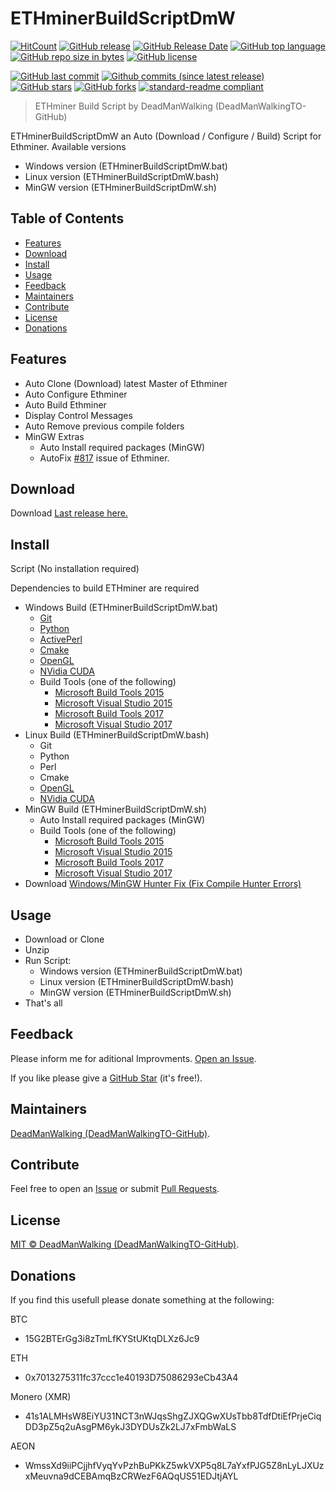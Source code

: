 # ETHminerBuildScriptDmW
[![HitCount](http://hits.dwyl.io/DeadManWalkingTO/ETHminerBuildScriptDmW.svg)](../../)
[![GitHub release](https://img.shields.io/github/release/DeadManWalkingTO/ETHminerBuildScriptDmW/all.svg)](../../releases/latest)
[![GitHub Release Date](https://img.shields.io/github/release-date-pre/DeadManWalkingTO/ETHminerBuildScriptDmW.svg)](../../releases/latest)
[![GitHub top language](https://img.shields.io/github/languages/top/DeadManWalkingTO/ETHminerBuildScriptDmW.svg)](../../)
[![GitHub repo size in bytes](https://img.shields.io/github/repo-size/DeadManWalkingTO/ETHminerBuildScriptDmW.svg)](../../)
[![GitHub license](https://img.shields.io/github/license/DeadManWalkingTO/ETHminerBuildScriptDmW.svg)](./LICENSE)

[![GitHub last commit](https://img.shields.io/github/last-commit/DeadManWalkingTO/ETHminerBuildScriptDmW.svg)](../../)
[![Github commits (since latest release)](https://img.shields.io/github/commits-since/DeadManWalkingTO/ETHminerBuildScriptDmW/latest.svg)](../../)
[![GitHub stars](https://img.shields.io/github/stars/DeadManWalkingTO/ETHminerBuildScriptDmW.svg)](../../stargazers)
[![GitHub forks](https://img.shields.io/github/forks/DeadManWalkingTO/ETHminerBuildScriptDmW.svg)](../../network)
[![standard-readme compliant](https://img.shields.io/badge/readme%20style-standard-ETHminerBuildScriptDmW.svg)](./README.md)
> ETHminer Build Script by DeadManWalking (DeadManWalkingTO-GitHub) 

ETHminerBuildScriptDmW an Auto (Download / Configure / Build) Script for Ethminer.
Available versions
* Windows version (ETHminerBuildScriptDmW.bat)
* Linux version (ETHminerBuildScriptDmW.bash)
* MinGW version (ETHminerBuildScriptDmW.sh)

## Table of Contents
- [Features](#features)
- [Download](#download)
- [Install](#install)
- [Usage](#usage)
- [Feedback](#feedback)
- [Maintainers](#maintainers)
- [Contribute](#contribute)
- [License](#license)
- [Donations](#donations)

## Features
- Auto Clone (Download) latest Master of Ethminer
- Auto Configure Ethminer
- Auto Build Ethminer
- Display Control Messages
- Auto Remove previous compile folders 
- MinGW Extras
  - Auto Install required packages (MinGW)
  - AutoFix [#817](https://github.com/ethereum-mining/ethminer/issues/817) issue of Ethminer.

## Download
Download [Last release here.](../../releases/latest)

## Install
Script (No installation required)

Dependencies to build ETHminer are required
* Windows Build (ETHminerBuildScriptDmW.bat)
  * [Git](https://github.com/git-for-windows/git/releases/download/v2.16.2.windows.1/Git-2.16.2-64-bit.exe)
  * [Python](https://www.python.org/ftp/python/3.6.4/python-3.6.4-amd64.exe)
  * [ActivePerl](http://downloads.activestate.com/ActivePerl/releases/5.24.3.2404/ActivePerl-5.24.3.2404-MSWin32-x64-404865.exe)
  * [Cmake](https://cmake.org/files/v3.11/cmake-3.11.0-rc2-win64-x64.msi)
  * [OpenGL](https://www.khronos.org/opengl/wiki/Getting_Started)
  * [NVidia CUDA](https://developer.nvidia.com/cuda-downloads)
  * Build Tools (one of the following)
    * [Microsoft Build Tools 2015](https://www.microsoft.com/en-us/download/details.aspx?id=48159)
    * [Microsoft Visual Studio 2015](https://www.visualstudio.com/vs/older-downloads/)
    * [Microsoft Build Tools 2017](https://www.visualstudio.com/downloads/#build-tools-for-visual-studio-2017)
    * [Microsoft Visual Studio 2017](https://www.visualstudio.com/downloads/#build-tools-for-visual-studio-2017)
* Linux Build (ETHminerBuildScriptDmW.bash)
  * Git
  * Python
  * Perl
  * Cmake
  * [OpenGL](https://www.khronos.org/opengl/wiki/Getting_Started)
  * [NVidia CUDA](https://developer.nvidia.com/cuda-downloads)
* MinGW Build (ETHminerBuildScriptDmW.sh)
  * Auto Install required packages (MinGW)
  * Build Tools (one of the following)
    * [Microsoft Build Tools 2015](https://www.microsoft.com/en-us/download/details.aspx?id=48159)
    * [Microsoft Visual Studio 2015](https://www.visualstudio.com/vs/older-downloads/)
    * [Microsoft Build Tools 2017](https://www.visualstudio.com/downloads/#build-tools-for-visual-studio-2017)
    * [Microsoft Visual Studio 2017](https://www.visualstudio.com/downloads/#build-tools-for-visual-studio-2017)
* Download [Windows/MinGW Hunter Fix (Fix Compile Hunter Errors)](https://mega.nz/#F!GAF20C5Q!-c20bK3NElhaaPgdExhh-A)

## Usage
* Download or Clone
* Unzip
* Run Script:
  * Windows version (ETHminerBuildScriptDmW.bat)
  * Linux version (ETHminerBuildScriptDmW.bash)
  * MinGW version (ETHminerBuildScriptDmW.sh)
* That's all

## Feedback
Please inform me for aditional Improvments. [Open an Issue](../../issues).

If you like please give a [GitHub Star](../../stargazers) (it's free!).

## Maintainers
[DeadManWalking (DeadManWalkingTO-GitHub)](https://github.com/DeadManWalkingTO).

## Contribute
Feel free to open an [Issue](../../issues/new) or submit [Pull Requests](../../pulls).

## License
[MIT © DeadManWalking (DeadManWalkingTO-GitHub)](./LICENSE).

## Donations
If you find this usefull please donate something at the following:

BTC
* 15G2BTErGg3i8zTmLfKYStUKtqDLXz6Jc9

ETH
* 0x7013275311fc37ccc1e40193D75086293eCb43A4

Monero (XMR)
* 41s1ALMHsW8EiYU31NCT3nWJqsShgZJXQGwXUsTbb8TdfDtiEfPrjeCiqDD3pZ5q2uAsgPM6ykJ3DYDUsZk2LJ7xFmbWaLS

AEON
* WmssXd9iiPCjjhfVyqYvPzhBuPKkZ5wkVXP5q8L7aYxfPJG5Z8nLyLJXUzxMeuvna9dCEBAmqBzCRWezF6AQqUS51EDJtjAYL
